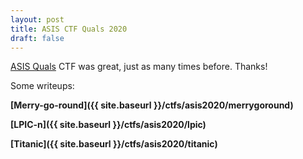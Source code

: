 ```yaml
---
layout: post
title: ASIS CTF Quals 2020
draft: false
---
```


[ASIS Quals](https://ctftime.org/event/964) CTF was great, just as many times before. Thanks! 

Some writeups:

**[Merry-go-round]({{ site.baseurl }}/ctfs/asis2020/merrygoround)**

**[LPIC-n]({{ site.baseurl }}/ctfs/asis2020/lpic)**

**[Titanic]({{ site.baseurl }}/ctfs/asis2020/titanic)**



